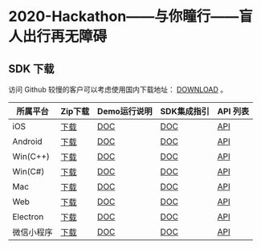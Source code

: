 # 2020-Hackathon——与你瞳行——盲人出行再无障碍

## SDK 下载

访问 Github 较慢的客户可以考虑使用国内下载地址： [DOWNLOAD](https://cloud.tencent.com/document/product/647/32689) 。

| 所属平台   | Zip下载                                                      | Demo运行说明                                                | SDK集成指引                                                 | API 列表                                                    |
| ---------- | ------------------------------------------------------------ | ----------------------------------------------------------- | ----------------------------------------------------------- | ----------------------------------------------------------- |
| iOS        | [下载](http://liteavsdk-1252463788.cosgz.myqcloud.com/TXLiteAVSDK_TRTC_iOS_latest.zip) | [DOC](https://cloud.tencent.com/document/product/647/32396) | [DOC](https://cloud.tencent.com/document/product/647/32173) | [API](https://cloud.tencent.com/document/product/647/32258) |
| Android    | [下载](http://liteavsdk-1252463788.cosgz.myqcloud.com/TXLiteAVSDK_TRTC_Android_latest.zip) | [DOC](https://cloud.tencent.com/document/product/647/32166) | [DOC](https://cloud.tencent.com/document/product/647/32175) | [API](https://cloud.tencent.com/document/product/647/32267) |
| Win(C++)   | [下载](http://liteavsdk-1252463788.cosgz.myqcloud.com/TXLiteAVSDK_TRTC_Win_latest.zip) | [DOC](https://cloud.tencent.com/document/product/647/32397) | [DOC](https://cloud.tencent.com/document/product/647/32178) | [API](https://cloud.tencent.com/document/product/647/32268) |
| Win(C#)    | [下载](http://liteavsdk-1252463788.cosgz.myqcloud.com/TXLiteAVSDK_TRTC_Win_latest.zip) | [DOC](https://cloud.tencent.com/document/product/647/32397) | [DOC](https://cloud.tencent.com/document/product/647/32178) | [API](https://cloud.tencent.com/document/product/647/36776) |
| Mac        | [下载](http://liteavsdk-1252463788.cosgz.myqcloud.com/TXLiteAVSDK_TRTC_Mac_latest.tar.bz2) | [DOC](https://cloud.tencent.com/document/product/647/32396) | [DOC](https://cloud.tencent.com/document/product/647/32176) | [API](https://cloud.tencent.com/document/product/647/32258) |
| Web        | [下载](https://liteavsdk-1252463788.cosgz.myqcloud.com/H5_latest.zip) | [DOC](https://cloud.tencent.com/document/product/647/32398) | [DOC](https://cloud.tencent.com/document/product/647/16863) | [API](https://cloud.tencent.com/document/product/647/17249) |
| Electron   | [下载](http://liteavsdk-1252463788.cosgz.myqcloud.com/TXLiteAVSDK_TRTC_Electron_latest.zip) | [DOC](https://cloud.tencent.com/document/product/647/38548) | [DOC](https://cloud.tencent.com/document/product/647/38549) | [API](https://cloud.tencent.com/document/product/647/38551) |
| 微信小程序 | [下载](http://liteavsdk-1252463788.cosgz.myqcloud.com/TRTC_WXMini_latest.zip) | [DOC](https://cloud.tencent.com/document/product/647/32399) | [DOC](https://cloud.tencent.com/document/product/647/32183) | [API](https://cloud.tencent.com/document/product/647/17018) |

